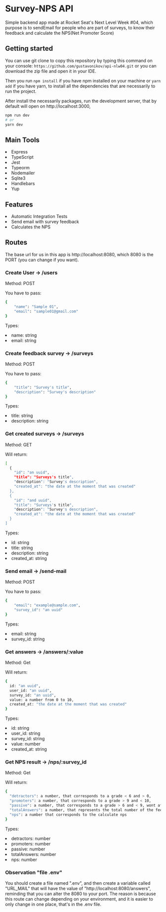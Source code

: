 # Survey-NPS API
Simple backend app made at Rocket Seat's Next Level Week #04, which purpose is to sendEmail for people who are part of surveys, 
to know their feedback and calculate the NPS(Net Promoter Score)

## Getting started

You can use git clone to copy this repository by typing this command on your console:
`` https://github.com/gustavonikov/api-nlw04.git ``
or you can download the zip file and open it in your IDE.

Then you run ```npm install``` if you have npm installed on your machine or ```yarn add``` if you have yarn,
to install all the dependencies that are necessarily to run the project.

After install the necessarily packages, run the development server, that by default will open on http://localhost:3000,
```bash
npm run dev
# or
yarn dev
```

## Main Tools
<li>Express</li>
<li>TypeScript</li>
<li>Jest</li>
<li>Typeorm</li>
<li>Nodemailer</li>
<li>Sqlite3</li>
<li>Handlebars</li>
<li>Yup</li>

## Features

<li>Automatic Integration Tests</li>
<li>Send email with survey feedback</li>
<li>Calculates the NPS</li>

## Routes

The base url for us in this app is http://localhost:8080, which 8080 is the PORT (you can change if you want).

### Create User -> /users

Method: POST

You have to pass:
```bash
{
	"name": "Sample 01",
	"email": "sample01@gmail.com"
}
```

Types:
<li>name: string</li>
<li>email: string</li>

### Create feedback survey -> /surveys

Method: POST

You have to pass:
```bash
{
	"title": "Survey's title",
	"description": "Survey's description"
}
```

Types:
<li>title: string</li>
<li>description: string</li>

### Get created surveys -> /surveys

Method: GET

Will return:
```bash
[
  {
    "id": "an uuid",
    "title": "Surveys's title",
    "description": "Survey's description",
    "created_at": "the date at the moment that was created"
  },
  {
    "id": "and uuid",
    "title": "Surveys's title",
    "description": "Survey's description",
    "created_at": "the date at the moment that was created"
  }
]
```

Types:
<li>id: string</li>
<li>title: string</li>
<li>description: string</li>
<li>created_at: string</li>

### Send email -> /send-mail

Method: POST

You have to pass:
```bash
{
	"email": "example@sample.com",
	"survey_id": "an uuid"
}
```

Types:
<li>email: string</li>
<li>survey_id: string</li>

### Get answers -> /answers/:value

Method: Get

Will return: 
```bash
{
  id: "an uuid",
  user_id: "an uuid",
  survey_id: "an uuid",
  value: a number from 0 to 10,
  created_at: "the date at the moment that was created"
}
```

Types:
<li>id: string</li>
<li>user_id: string</li>
<li>survey_id: string</li>
<li>value: number</li>
<li>created_at: string</li>

### Get NPS result -> /nps/:survey_id

Method: Get

Will return: 
```bash
{
  "detractors": a number, that corresponds to a grade < 6 and > 0,
  "promoters": a number, that corresponds to a grade > 9 and < 10,
  "passive": a number, that corresponds to a grade > 6 and < 9, wont affect the nps by any means,
  "totalAnswers": a number, that represents the total number of the feedbacks by the users,
  "nps": a number that corresponds to the calculate nps
}
```

Types:
<li>detractors: number</li>
<li>promoters: number</li>
<li>passive: number</li>
<li>totalAnswers: number</li>
<li>nps: number</li>

### Observation "file .env"

You should create a file named ".env", and then create a variable called "URL_MAIL" that will
have the value of "http://localhost:8080/answers", reminding that you can alter the 8080 to your port.
The reason is because this route can change depending on your environment, and it is
easier to only change in one place, that's in the .env file.
